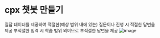 # cpx 챗봇 만들기
질답 데이터를 제공하여 적절한(예상 범위 내에 있는) 질문이나 진행 시 적절한 답변을 제공
부적절한 입력 시 학습 범위 외이므로 부적절한 답변을 제공
![image](https://github.com/Garlic-Ryu/School/assets/112372749/34fc59c0-e81d-4ecb-a4e5-152268ae5e8e)


